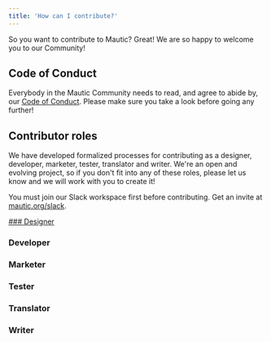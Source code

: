 ```yaml
---
title: 'How can I contribute?'
---
```


So you want to contribute to Mautic? Great!  We are so happy to welcome you to our Community!

## Code of Conduct
Everybody in the Mautic Community needs to read, and agree to abide by, our [Code of Conduct](http://new.communityhandbook/community-wide-resources/code-of-conduct).  Please make sure you take a look before going any further!

## Contributor roles

We have developed formalized processes for contributing as a designer, developer, marketer, tester, translator and writer. We're an open and evolving project, so if you don't fit into any of these roles, please let us know and we will work with you to create it!

You must join our Slack workspace first before contributing. Get an invite at [mautic.org/slack](https://www.mautic.org/slack).

[### Designer](/about/how-can-i-contribute/designer)

### Developer

### Marketer

### Tester

### Translator

### Writer